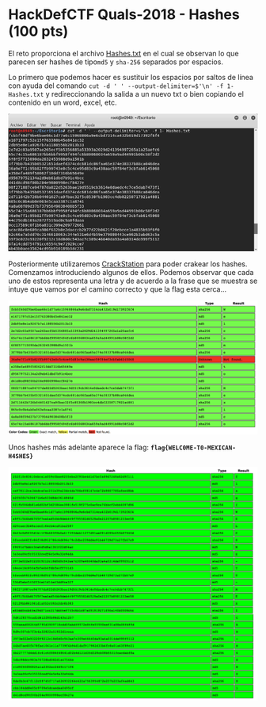 # HackDefCTF Quals-2018 - Hashes (100 pts)

El reto proporciona el archivo [Hashes.txt](./Hashes.txt) en el cual se observan lo que parecen ser hashes de tipo`md5` y `sha-256` separados por espacios. 

Lo primero que podemos hacer es sustituir los espacios por saltos de línea con ayuda del comando `cut -d ' ' --output-delimiter=$'\n' -f 1- Hashes.txt` y redireccionando la salida a un nuevo txt o bien copiando el contenido en un word, excel, etc.

<p align="center">
  <img src="./img/cut_command.png">
</p>

Posteriormente utilizaremos [CrackStation](https://crackstation.net) para poder crakear los hashes. Comenzamos introduciendo algunos de ellos. Podemos observar que cada uno de estos representa una letra y de acuerdo a la frase que se muestra se intuye que vamos por el camino correcto y que la flag esta cerca...

<p align="center">
  <img src="./img/crack1.png">
</p>

Unos hashes más adelante aparece la flag: **`flag{WELC0ME-T0-MEXICAN-H4SHES}`** 

<p align="center">
  <img src="./img/flag.png">
</p>

